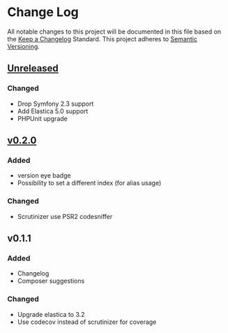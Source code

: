 # Change Log
All notable changes to this project will be documented in this file based on the [Keep a Changelog](http://keepachangelog.com/) Standard.
This project adheres to [Semantic Versioning](http://semver.org/).

## [Unreleased](https://github.com/gbprod/elastica-provider-bundle/compare/v0.2.0...HEAD)

### Changed

- Drop Symfony 2.3 support
- Add Elastica 5.0 support
- PHPUnit upgrade

## [v0.2.0](https://github.com/gbprod/elastica-provider-bundle/compare/v0.1.1...v0.2.0)

### Added

- version eye badge
- Possibility to set a different index (for alias usage)

### Changed

- Scrutinizer use PSR2 codesniffer

## v0.1.1

### Added
- Changelog
- Composer suggestions

### Changed
- Upgrade elastica to 3.2
- Use codecov instead of scrutinizer for coverage
